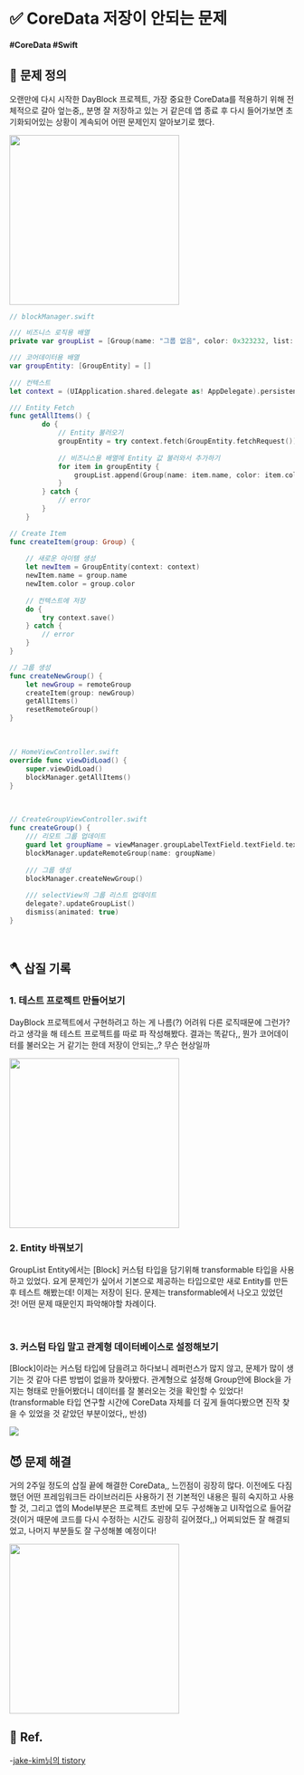 # ✅ CoreData 저장이 안되는 문제

#### #CoreData #Swift 

## 🤔 문제 정의

오랜만에 다시 시작한 DayBlock 프로젝트, 가장 중요한 CoreData를 적용하기 위해 전체적으로 갈아 엎는중,, 분명 잘 저장하고 있는 거 같은데 앱 종료 후 다시 들어가보면 초기화되어있는 상황이 계속되어 어떤 문제인지 알아보기로 했다.

<img width="300" src="https://github.com/thinkySide/DayBlock/assets/113565086/9eb6861e-2a2d-40e7-adf9-cc35847788fa">

~~~swift
// blockManager.swift

/// 비즈니스 로직용 배열
private var groupList = [Group(name: "그룹 없음", color: 0x323232, list: [])]

/// 코어데이터용 배열
var groupEntity: [GroupEntity] = []
    
/// 컨텍스트
let context = (UIApplication.shared.delegate as! AppDelegate).persistentContainer.viewContext

/// Entity Fetch
func getAllItems() {
        do {
            // Entity 불러오기
            groupEntity = try context.fetch(GroupEntity.fetchRequest())
                
            // 비즈니스용 배열에 Entity 값 불러와서 추가하기
            for item in groupEntity {
                groupList.append(Group(name: item.name, color: item.color, list: []))
            }
        } catch {
            // error
        }
    }

// Create Item
func createItem(group: Group) {
        
    // 새로운 아이템 생성
    let newItem = GroupEntity(context: context)
    newItem.name = group.name
    newItem.color = group.color
        
    // 컨텍스트에 저장
    do {
        try context.save()
    } catch {
        // error
    }
}

// 그룹 생성
func createNewGroup() {
    let newGroup = remoteGroup
    createItem(group: newGroup)
    getAllItems()
    resetRemoteGroup()
}
~~~

<br>

~~~swift
// HomeViewController.swift
override func viewDidLoad() {
    super.viewDidLoad()
    blockManager.getAllItems()
}
~~~

<br>

~~~swift
// CreateGroupViewController.swift
func createGroup() {
    /// 리모트 그룹 업데이트
    guard let groupName = viewManager.groupLabelTextField.textField.text else { return }
    blockManager.updateRemoteGroup(name: groupName)
        
    /// 그룹 생성
    blockManager.createNewGroup()
        
    /// selectView의 그룹 리스트 업데이트
    delegate?.updateGroupList()
    dismiss(animated: true)
}
~~~

<br>

## 🪓 삽질 기록

### 1. 테스트 프로젝트 만들어보기
DayBlock 프로젝트에서 구현하려고 하는 게 나름(?) 어려워 다른 로직때문에 그런가? 라고 생각을 해 테스트 프로젝트를 따로 파 작성해봤다. 결과는 똑같다,, 뭔가 코어데이터를 불러오는 거 같기는 한데 저장이 안되는,,? 무슨 현상일까

<img width="300" src="https://github.com/thinkySide/DayBlock/assets/113565086/698a0869-801c-4066-a44a-ea667f169409">

<br>

### 2. Entity 바꿔보기
GroupList Entity에서는 [Block] 커스텀 타입을 담기위해 transformable 타입을 사용하고 있었다. 요게 문제인가 싶어서 기본으로 제공하는 타입으로만 새로 Entity를 만든 후 테스트 해봤는데! 이제는 저장이 된다. 문제는 transformable에서 나오고 있었던 것! 어떤 문제 때문인지 파악해야할 차례이다.

<br>

### 3. 커스텀 타입 말고 관계형 데이터베이스로 설정해보기
[Block]이라는 커스텀 타입에 담을려고 하다보니 레퍼런스가 많지 않고, 문제가 많이 생기는 것 같아 다른 방법이 없을까 찾아봤다. 관계형으로 설정해 Group안에 Block을 가지는 형태로 만들어봤더니 데이터를 잘 불러오는 것을 확인할 수 있었다! (transformable 타입 연구할 시간에 CoreData 자체를 더 깊게 들여다봤으면 진작 찾을 수 있었을 것 같았던 부분이었다,, 반성)

<img src="https://github.com/thinkySide/DayBlock/assets/113565086/4b1fa33f-a3e3-427e-8dcd-f0e950ee7470">

<br>

## 😈 문제 해결

거의 2주일 정도의 삽질 끝에 해결한 CoreData,, 느낀점이 굉장히 많다. 이전에도 다짐했던 어떤 프레임워크든 라이브러리든 사용하기 전 기본적인 내용은 필히 숙지하고 사용할 것, 그리고 앱의 Model부분은 프로젝트 초반에 모두 구성해놓고 UI작업으로 들어갈 것(이거 때문에 코드를 다시 수정하는 시간도 굉장히 길어졌다,,) 어찌되었든 잘 해결되었고, 나머지 부분들도 잘 구성해볼 예정이다!

<img width="300" src="https://github.com/thinkySide/Cheat-Sheet/assets/113565086/9c0c136e-264a-4a95-8a08-8dcaaf72bda5">

<br>

## 💌 Ref.

-[jake-kim님의 tistory](https://ios-development.tistory.com/93)